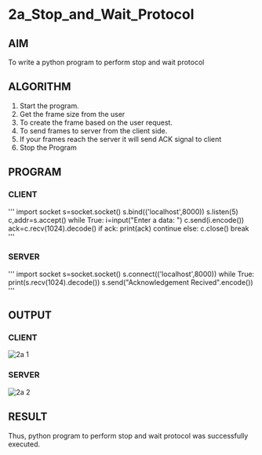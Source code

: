 # 2a_Stop_and_Wait_Protocol
## AIM 
To write a python program to perform stop and wait protocol
## ALGORITHM
1. Start the program.
2. Get the frame size from the user
3. To create the frame based on the user request.
4. To send frames to server from the client side.
5. If your frames reach the server it will send ACK signal to client
6. Stop the Program
## PROGRAM
### CLIENT
'''
import socket
s=socket.socket()
s.bind(('localhost',8000))
s.listen(5)
c,addr=s.accept()
while True:
 i=input("Enter a data: ")
 c.send(i.encode())
 ack=c.recv(1024).decode()
 if ack:
   print(ack)
   continue
 else:
   c.close()
   break
   '''
### SERVER
'''
import socket
s=socket.socket()
s.connect(('localhost',8000))
while True:
 print(s.recv(1024).decode())
 s.send("Acknowledgement Recived".encode())
 '''
## OUTPUT
### CLIENT
![2a 1](https://github.com/Divya110205/2a_Stop_and_Wait_Protocol/assets/119404855/30dc1d63-faa9-4937-806f-8a3a52082dcb)
### SERVER
![2a 2](https://github.com/Divya110205/2a_Stop_and_Wait_Protocol/assets/119404855/ae19718a-f4ae-47aa-8451-fc0e143657c0)

## RESULT
Thus, python program to perform stop and wait protocol was successfully executed.
